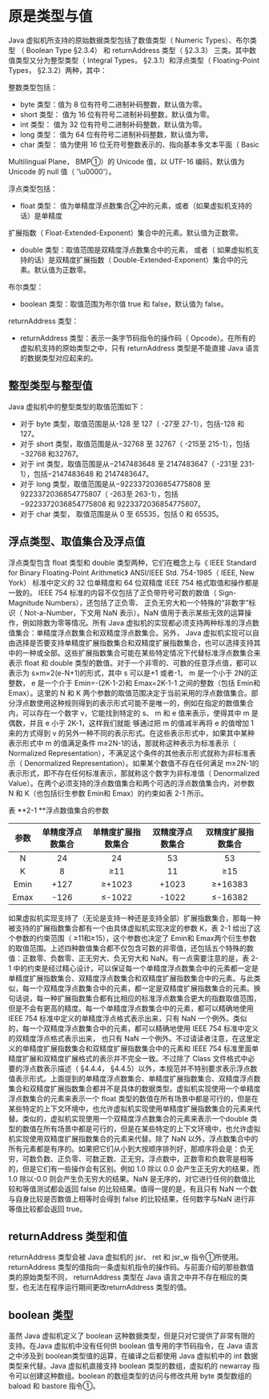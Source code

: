 # 原是类型与值

Java 虚拟机所支持的原始数据类型包括了数值类型（ Numeric Types）、布尔类型 （ Boolean Type §2.3.4） 和 returnAddress 类型（ §2.3.3） 三类。其中数值类型又分为整型类型（ Integral Types， §2.3.1）和浮点类型（ Floating-Point Types， §2.3.2）两种，其中：

整数类型包括：

* byte 类型：值为 8 位有符号二进制补码整数，默认值为零。
* short 类型： 值为 16 位有符号二进制补码整数，默认值为零。
* int 类型： 值为 32 位有符号二进制补码整数，默认值为零。
* long 类型： 值为 64 位有符号二进制补码整数，默认值为零。
* char 类型： 值为使用 16 位无符号整数表示的、指向基本多文本平面（ Basic

Multilingual Plane， BMP①）的 Unicode 值，以 UTF-16 编码，默认值为 Unicode
的 null 值（ '\u0000'）。

浮点类型包括：

* float 类型： 值为单精度浮点数集合②中的元素，或者（如果虚拟机支持的话）是单精度

扩展指数（ Float-Extended-Exponent）集合中的元素。默认值为正数零。

* double 类型：取值范围是双精度浮点数集合中的元素， 或者（ 如果虚拟机支持的话）是双精度扩展指数（ Double-Extended-Exponent）集合中的元素。默认值为正数零。

布尔类型：

* boolean 类型：取值范围为布尔值 true 和 false，默认值为 false。

returnAddress 类型：

* returnAddress 类型：表示一条字节码指令的操作码（ Opcode）。在所有的虚拟机支持的原始类型之中，只有 returnAddress 类型是不能直接 Java 语言的数据类型对应起来的。

## 整型类型与整型值

Java 虚拟机中的整型类型的取值范围如下：

* 对于 byte 类型，取值范围是从-128 至 127（ -27至 27-1），包括-128 和 127。
* 对于 short 类型，取值范围是从−32768 至 32767（ -215至 215-1），包括−32768 和32767。
* 对于 int 类型，取值范围是从−2147483648 至 2147483647（ -231至 231-1），包括−2147483648 和 2147483647。
* 对于 long 类型，取值范围是从−9223372036854775808 至 9223372036854775807（ -263至 263-1），包括−9223372036854775808 和 9223372036854775807。
* 对于 char 类型， 取值范围是从 0 至 65535，包括 0 和 65535。

## 浮点类型、取值集合及浮点值

浮点类型包含 float 类型和 double 类型两种，它们在概念上与《 IEEE Standard for
Binary Floating-Point Arithmetic》 ANSI/IEEE Std. 754-1985（ IEEE, New York）
标准中定义的 32 位单精度和 64 位双精度 IEEE 754 格式取值和操作都是一致的。
IEEE 754 标准的内容不仅包括了正负带符号可数的数值（ Sign-Magnitude Numbers），还包括了正负零、 正负无穷大和一个特殊的“非数字”标识（ Not-a-Number，下文用 NaN 表示）。NaN 值用于表示某些无效的运算操作，例如除数为零等情况。所有 Java 虚拟机的实现都必须支持两种标准的浮点数值集合：单精度浮点数集合和双精度浮点数集合。另外， Java 虚拟机实现可以自由选择是否要支持单精度扩展指数集合和双精度扩展指数集合，也可以选择支持其中的一种或全部。这些扩展指数集合可能在某些特定情况下代替标准浮点数集合来表示 float 和 double 类型的数值。对于一个非零的、可数的任意浮点值，都可以表示为 s×m×2(e-N+1)的形式，其中 s 可以是+1 或者-1， m 是一个小于 2N的正整数， e 是一个介于 Emin=-(2K-1-2)和 Emax=2K-1-1 之间的整数（包括 Emin和 Emax）。这里的 N 和 K 两个参数的取值范围决定于当前采用的浮点数值集合。部分浮点数使用这种规则得到的表示形式可能不是唯一的，例如在指定的数值集合内，可以存在一个数字 v，它能找到特定的 s、 m 和 e 值来表示，使得其中 m 是偶数，并且 e 小于 2K-1，这样我们就能
够通过把 m 的值减半再将 e 的值增加 1 来的方式得到 v 的另外一种不同的表示形式。在这些表示形式中，如果其中某种表示形式中 m 的值满足条件 m≥2N-1的话，那就称这种表示为标准表示（ Normalized Representation），不满足这个条件的其他表示形式就称为非标准表示（ Denormalized Representation）。如果某个数值不存在任何满足 m≥2N-1的表示形式，即不存在任何标准表示，那就称这个数字为非标准值（ Denormalized Value）。在两个必须支持的浮点数值集合和两个可选的浮点数值集合内，对参数 N 和 K（也包括衍生参数 Emin和 Emax）的约束如表 2-1 所示。

表 **2-1 **浮点数值集合的参数

|  参数  | 单精度浮点数集合 | 单精度扩展指数集合 | 双精度浮点数集合 | 双精度扩展指数集合 |
| :--: | :------: | :-------: | :------: | :-------: |
|  N   |    24    |    24     |    53    |    53     |
|  K   |    8     |    ≥11    |    11    |    ≥15    |
| Emin |   +127   |  ≥+1023   |  +1023   |  ≥+16383  |
| Emax |   -126   |  ≤-1022   |  -1022   |  ≤-16382  |

如果虚拟机实现支持了（无论是支持一种还是支持全部）扩展指数集合，那每一种被支持的扩展指数集合都有一个由具体虚拟机实现决定的参数 K，表 2-1 给出了这个参数的约束范围（ ≥11和≥15），这个参数也决定了 Emin和 Emax两个衍生参数的取值范围。上述四种数值集合都不仅包含可数的非零值，还包括五个特殊的数值：正数零、负数零、正无穷大、负无穷大和 NaN。有一点需要注意的是，表 2-1 中的约束是经过精心设计，可以保证每一个单精度浮点数集合中的元素都一定是单精度扩展指数集合、双精度浮点数集合和双精度扩展指数集合中的元素。与此类似，每一个双精度浮点数集合中的元素，都一定是双精度扩展指数集合的元素。换句话说，每一种扩展指数集合都有比相应的标准浮点数集合更大的指数取值范围，但是不会有更高的精度。每一个单精度浮点数集合中的元素，都可以精确地使用 IEEE 754 标准中定义的单精度浮点格式表示出来，只有 NaN 一个例外。类似的，每一个双精度浮点数集合中的元素，都可以精确地使用 IEEE 754 标准中定义的双精度浮点格式表示出来， 也只有 NaN 一个例外。不过请读者注意，在这里定义的单精度扩展指数集合和双精度扩展指数集合中的元素和 IEEE 754 标准里面单精度扩展和双精度扩展格式的表示并不完全一致。不过除了 Class 文件格式中必要的浮点数表示描述（ §4.4.4， §4.4.5）以外，本规范并不特别要求表示浮点数值表示形式。上面提到的单精度浮点数集合、单精度扩展指数集合、双精度浮点数集合和双精度扩展指数集合都并不是具体的数据类型。虚拟机实现使用一个单精度浮点数集合的元素来表示一个 float 类型的数值在所有场景中都是可行的，但是在某些特定的上下文环境中，也允许虚拟机实现使用单精度扩展指数集合的元素来代替。类似的，虚拟机实现使用一个双精度浮点数集合的元素来表示一个double 类型的数值在所有场景中都是可行的，但是在某些特定的上下文环境中，也允许虚拟机实现使用双精度扩展指数集合的元素来代替。除了 NaN 以外，浮点数集合中的所有元素都是有序的。如果把它们从小到大按顺序排列好，那顺序将会是：负无穷，可数负数、正负零、可数正数、正无穷。浮点数中，正数零和负数零是相等的，但是它们有一些操作会有区别。例如 1.0 除以 0.0 会产生正无穷大的结果，而 1.0 除以-0.0 则会产生负无穷大的结果。NaN 是无序的，对它进行任何的数值比较和等值测试都会返回 false 的比较结果。值得一提的是，有且只有 NaN 一个数与自身比较是否数值上相等时会得到 false 的比较结果，任何数字与NaN 进行非等值比较都会返回 true。

## returnAddress 类型和值

returnAddress 类型会被 Java 虚拟机的 jsr、 ret 和 jsr_w 指令①所使用。returnAddress 类型的值指向一条虚拟机指令的操作码。与前面介绍的那些数值类的原始类型不同， returnAddress 类型在 Java 语言之中并不存在相应的类型，也无法在程序运行期间更改returnAddress 类型的值。

## boolean 类型

虽然 Java 虚拟机定义了 boolean 这种数据类型，但是只对它提供了非常有限的支持。在Java 虚拟机中没有任何供 boolean 值专用的字节码指令，在 Java 语言之中涉及到 boolean类型值的运算，在编译之后都使用 Java 虚拟机中的 int 数据类型来代替。Java 虚拟机直接支持 boolean 类型的数组，虚拟机的 newarray 指令可以创建这种数组。boolean 的数组类型的访问与修改共用 byte 类型数组的 baload 和 bastore 指令①。































